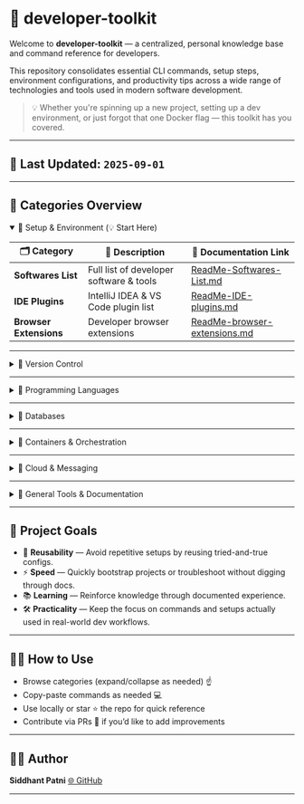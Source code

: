 # 🚀 developer-toolkit

Welcome to **developer-toolkit** — a centralized, personal knowledge base and command reference for developers.

This repository consolidates essential CLI commands, setup steps, environment configurations, and productivity tips across a wide range of technologies and tools used in modern software development.

> 💡 Whether you're spinning up a new project, setting up a dev environment, or just forgot that one Docker flag — this toolkit has you covered.

---

## 📅 Last Updated: `2025-09-01`

---

## 📁 Categories Overview

<details open>
<summary>🔹 Setup & Environment (💡 Start Here)</summary>

| 🗂️ Category            | 📄 Description                          | 🔗 Documentation Link                                                |
| ---------------------- | --------------------------------------- | -------------------------------------------------------------------- |
| **Softwares List**     | Full list of developer software & tools | [ReadMe-Softwares-List.md](./Setup/ReadMe-Softwares-List.md)         |
| **IDE Plugins**        | IntelliJ IDEA & VS Code plugin list     | [ReadMe-IDE-plugins.md](./Setup/ReadMe-IDE-plugins.md)               |
| **Browser Extensions** | Developer browser extensions            | [ReadMe-browser-extensions.md](./Setup/ReadMe-browser-extensions.md) |

</details>

---

<details>
<summary>🔹 Version Control</summary>

| 🗂️ Category | 📄 Description                                 | 🔗 Documentation Link                    |
| ----------- | ---------------------------------------------- | ---------------------------------------- |
| **Git**     | Version control basics, shortcuts, setup guide | [git-commands.md](./Git/git-commands.md) |

</details>

---

<details>
<summary>🔹 Programming Languages</summary>

| 🗂️ Category | 📄 Description                                     | 🔗 Documentation Link                                             |
| ----------- | -------------------------------------------------- | ----------------------------------------------------------------- |
| **Java**    | Java CLI usage, builds, and environment setup      | [java-commands-windows.md](./Java/java-commands-windows.md)       |
| **Python**  | Virtual environments, pip, and commands for Python | [python-commands-windows.md](./Python/python-commands-windows.md) |
| **React**   | React CLI commands, tooling setup, and tips        | [react-commands.md](./React/react-commands.md)                    |

</details>

---

<details>
<summary>🔹 Databases</summary>

| 🗂️ Category    | 📄 Description                                 | 🔗 Documentation Link                                                                                                                                              |
| -------------- | ---------------------------------------------- | ------------------------------------------------------------------------------------------------------------------------------------------------------------------ |
| **PostgreSQL** | PgAdmin setup, DB commands, and best practices | [PgAdmin](https://www.pgadmin.org/download/) (external)                                                                                                            |
| **MongoDB**    | Common commands, queries, and setup (Windows)  | [README-MongoDB-Commands-Windows.md](./MongoDB/README-MongoDB-Commands-Windows.md)<br>[README-MongoDB-Setup-Windows.md](./MongoDB/README-MongoDB-Setup-Windows.md) |

</details>

---

<details>
<summary>🔹 Containers & Orchestration</summary>

| 🗂️ Category    | 📄 Description                                                              | 🔗 Documentation Link                                                         |
| -------------- | --------------------------------------------------------------------------- | ----------------------------------------------------------------------------- |
| **Docker**     | Commands, setup, Dockerfile basics                                          | [docker-commands.md](./Docker/docker-commands.md)                             |
| **Docker**     | Full Windows installation & container management guide                      | [README-Docker-Windows.md](./Docker/README-Docker-Windows.md)                 |
| **Kubernetes** | Kubectl usage, Minikube commands, deployments, services, cluster management | [kubernetes-commands.md](./Kubernetes/kubernetes-commands.md)                 |
| **Kubernetes** | Full Windows guide for Minikube setup & cluster management                  | [README-K8S-Minikube-Windows.md](./Kubernetes/README-K8S-Minikube-Windows.md) |

</details>

---

<details>
<summary>🔹 Cloud & Messaging</summary>

| 🗂️ Category      | 📄 Description                                                    | 🔗 Documentation Link                                                     |
| ---------------- | ----------------------------------------------------------------- | ------------------------------------------------------------------------- |
| **AWS Kinesis**  | LocalStack-based Kinesis setup, CLI commands, and troubleshooting | [kinesis-commands.md](./AWS/Kinesis/kinesis-commands.md)                  |
| **AWS SQS**      | LocalStack-based SQS setup, CLI commands, and troubleshooting     | [sqs-commands.md](./AWS/SQS/sqs-commands.md)                              |
| **Apache Kafka** | Kafka setup (Windows), topic mgmt, producers/consumers, debugging | [kafka-command-windows.md](./AWS/Apache%20Kafka/kafka-command-windows.md) |

</details>

---

<details>
<summary>🔹 General Tools & Documentation</summary>

| 🗂️ Category       | 📄 Description                           | 🔗 Documentation Link                                                                      |
| ----------------- | ---------------------------------------- | ------------------------------------------------------------------------------------------ |
| **General Tools** | Terminal tips, VS Code setup, utilities  | [windows-terminal-commands.md](./General%20Tools/windows-terminal-commands.md)             |
| **Documentation** | References, best practices, setup guides | [official-documentation-reference.md](./Documentation/official-documentation-reference.md) |

</details>

---

## 🎯 Project Goals

- 🔁 **Reusability** — Avoid repetitive setups by reusing tried-and-true configs.
- ⚡ **Speed** — Quickly bootstrap projects or troubleshoot without digging through docs.
- 📚 **Learning** — Reinforce knowledge through documented experience.
- 🛠️ **Practicality** — Keep the focus on commands and setups actually used in real-world dev workflows.

---

## 🙋‍♂️ How to Use

- Browse categories (expand/collapse as needed) ☝️
- Copy-paste commands as needed 💻
- Use locally or star ⭐ the repo for quick reference
- Contribute via PRs 🔧 if you’d like to add improvements

---

## 🧑‍💻 Author

**Siddhant Patni**
[🌐 GitHub](https://github.com/siddhantpatni0407)

---
